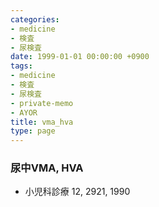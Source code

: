 ```yaml
---
categories:
- medicine
- 検査
- 尿検査
date: 1999-01-01 00:00:00 +0900
tags:
- medicine
- 検査
- 尿検査
- private-memo
- AYOR
title: vma_hva
type: page
---
```


### 尿中VMA, HVA

- 小児科診療 12, 2921, 1990
